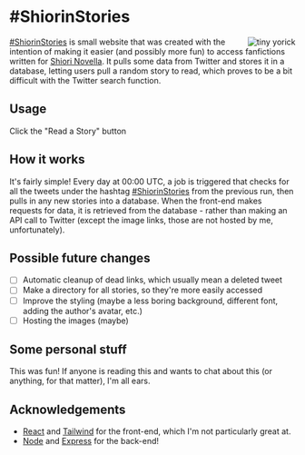 # #ShiorinStories

<img src="https://i.imgur.com/bixtmXc.png"  align="right"  alt="tiny yorick">

[#ShiorinStories](https://twitter.com/hashtag/ShiorinStories) is small website that was created with the intention of making it easier (and possibly more fun) to access fanfictions written for [Shiori Novella](https://youtube.com/@ShioriNovella). It pulls some data from Twitter and stores it in a database, letting users pull a random story to read, which proves to be a bit difficult with the Twitter search function.

## Usage

Click the "Read a Story" button

## How it works

It's fairly simple! Every day at 00:00 UTC, a job is triggered that checks for all the tweets under the hashtag [#ShiorinStories](https://twitter.com/hashtag/ShiorinStories) from the previous run, then pulls in any new stories into a database. When the front-end makes requests for data, it is retrieved from the database - rather than making an API call to Twitter (except the image links, those are not hosted by me, unfortunately).

## Possible future changes
- [ ] Automatic cleanup of dead links, which usually mean a deleted tweet
- [ ] Make a directory for all stories, so they're more easily accessed
- [ ] Improve the styling (maybe a less boring background, different font, adding the author's avatar, etc.)
- [ ] Hosting the images (maybe)

## Some personal stuff

This was fun! If anyone is reading this and wants to chat about this (or anything, for that matter), I'm all ears.

## Acknowledgements

- [React](https://react.dev/) and [Tailwind](https://tailwindcss.com/) for the front-end, which I'm not particularly great at.
- [Node](https://nodejs.org/en) and [Express](https://expressjs.com/) for the back-end!